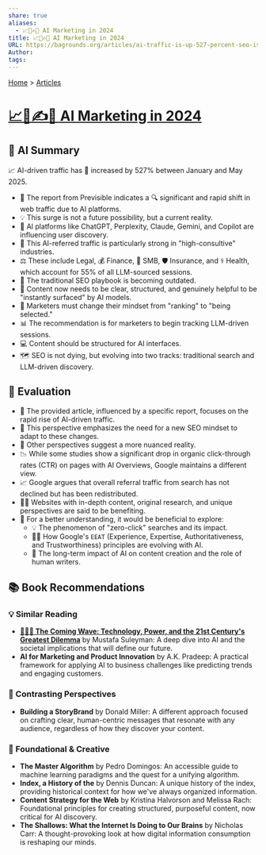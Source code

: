 ```yaml
---
share: true
aliases:
  - 📈🤖✍️🔄 AI Marketing in 2024
title: 📈🤖✍️🔄 AI Marketing in 2024
URL: https://bagrounds.org/articles/ai-traffic-is-up-527-percent-seo-is-being-rewritten
Author: 
tags: 
---
```

[Home](../index.md) > [Articles](./index.md)  
# [📈🤖✍️🔄 AI Marketing in 2024](https://searchengineland.com/ai-traffic-up-seo-rewritten-459954)  
## 🤖 AI Summary  
📈 AI-driven traffic has 🚀 increased by 527% between January and May 2025.  
- 🎯 The report from Previsible indicates a 🔍 significant and rapid shift in web traffic due to AI platforms.  
- 💡 This surge is not a future possibility, but a current reality.  
- 🤖 AI platforms like ChatGPT, Perplexity, Claude, Gemini, and Copilot are influencing user discovery.  
- 💼 This AI-referred traffic is particularly strong in "high-consultive" industries.  
- ⚖️ These include Legal, 💰 Finance, 💼 SMB, 🛡️ Insurance, and ⚕️ Health, which account for 55% of all LLM-sourced sessions.  
- 📜 The traditional SEO playbook is becoming outdated.  
- 🔄 Content now needs to be clear, structured, and genuinely helpful to be "instantly surfaced" by AI models.  
- 🧠 Marketers must change their mindset from "ranking" to "being selected."  
- 📊 The recommendation is for marketers to begin tracking LLM-driven sessions.  
- 💻 Content should be structured for AI interfaces.  
- 🗺️ SEO is not dying, but evolving into two tracks: traditional search and LLM-driven discovery.  
  
## 🤔 Evaluation  
- 📖 The provided article, influenced by a specific report, focuses on the rapid rise of AI-driven traffic.  
- 🔄 This perspective emphasizes the need for a new SEO mindset to adapt to these changes.  
- 🔀 Other perspectives suggest a more nuanced reality.  
- 📉 While some studies show a significant drop in organic click-through rates (CTR) on pages with AI Overviews, Google maintains a different view.  
- 📈 Google argues that overall referral traffic from search has not declined but has been redistributed.  
- 👨‍🏫 Websites with in-depth content, original research, and unique perspectives are said to be benefiting.  
- 🧐 For a better understanding, it would be beneficial to explore:  
    - 💡 The phenomenon of "zero-click" searches and its impact.  
    - 👨‍🏫 How Google's `EEAT` (Experience, Expertise, Authoritativeness, and Trustworthiness) principles are evolving with AI.  
    - 📝 The long-term impact of AI on content creation and the role of human writers.  
  
## 📚 Book Recommendations  
  
### 💡 Similar Reading  
* **[🌊🤖🤔 The Coming Wave: Technology, Power, and the 21st Century's Greatest Dilemma](../books/the-coming-wave-technology-power-and-the-21st-centurys-greatest-dilemma.md)** by Mustafa Suleyman: A deep dive into AI and the societal implications that will define our future.  
* **AI for Marketing and Product Innovation** by A.K. Pradeep: A practical framework for applying AI to business challenges like predicting trends and engaging customers.  
  
### 🔄 Contrasting Perspectives  
* **Building a StoryBrand** by Donald Miller: A different approach focused on crafting clear, human-centric messages that resonate with any audience, regardless of how they discover your content.  
  
### 📜 Foundational & Creative  
* **The Master Algorithm** by Pedro Domingos: An accessible guide to machine learning paradigms and the quest for a unifying algorithm.  
* **Index, a History of the** by Dennis Duncan: A unique history of the index, providing historical context for how we've always organized information.  
* **Content Strategy for the Web** by Kristina Halvorson and Melissa Rach: Foundational principles for creating structured, purposeful content, now critical for AI discovery.  
* **The Shallows: What the Internet Is Doing to Our Brains** by Nicholas Carr: A thought-provoking look at how digital information consumption is reshaping our minds.